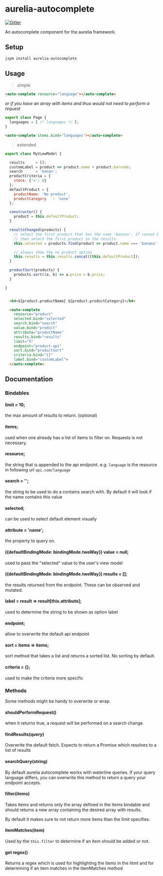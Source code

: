 # aurelia-autocomplete

[![Gitter](https://img.shields.io/gitter/room/nwjs/nw.js.svg?maxAge=2592000?style=plastic)](https://gitter.im/SpoonX/Dev)

An autocomplete component for the aurelia framework.

## Setup

```bash
jspm install aurelia-autocomplete
```

## Usage

> simple

```html
<auto-complete resource="language"></auto-complete>
```

*or if you have an array with items and thus would not need to perform
a request*

```js
export class Page {
  languages = [ /* languages */ ];
}
```

```html
<auto-complete items.bind="languages"></auto-complete>
```

> extended

```js
export class MyViewModel {

  results     = [];
  customLabel = product => product.name + product.barcode;
  search      = 'banan';
  productCriteria = {
    stock: {'>': 0}
  };
  defaultProduct = {
    productName: 'No product',
    productCategory   : 'none'
  };

  constructor() {
    product = this.defaultProduct;
  }

  resultsChanged(products) {
    // select the first product that has the name 'banana'. If cannot be found
    // then select the first product in the results.
    this.selected = products.find(product => product.name === 'banana') || products[0];

    // always show the no product option
    this.results = this.results.concat([this.defaultProduct]);
  }

  productSort(products) {
    products.sort((a, b) => a.price > b.price;
  }

}
```

```html

  <h4>${product.productName} ${product.productCategory}</h4>

  <auto-complete
    resource="product"
    selected.bind="selected"
    search.bind="search"
    value.bind="product"
    attribute="productName"
    results.bind="results"
    limit="5"
    endpoint="product-api"
    sort.bind="productSort"
    criteria.bind="{}"
    label.bind="customLabel">
  </auto-complete>

```

## Documentation

### Bindables

#### limit = 10;
the max amount of results to return. (optional)

#### items;
used when one already has a list of items to filter on. Requests is not
necessary.

#### resource;
the string that is appended to the api endpoint. e.g. `language` is the
resource in following url `api.com/language`

#### search = '';
the string to be used to do a contains search with. By default it will look
if the name contains this value

#### selected;
can be used to select default element visually

#### attribute = 'name';
the property to query on.

#### ({defaultBindingMode: bindingMode.twoWay}) value = null;
used to pass the "selected" value to the user's view model

#### ({defaultBindingMode: bindingMode.twoWay}) results = [];
the results returned from the endpoint. These can be observed and
mutated.

#### label = result => result[this.attribute];
used to determine the string to be shown as option label

#### endpoint;
allow to overwrite the default api endpoint

#### sort = items => items;
sort method that takes a list and returns a sorted list. No sorting by
default.

#### criteria = {};
used to make the criteria more specific


### Methods

Some methods might be handy to overwrite or wrap.

#### shouldPerformRequest()

when it returns true, a request will be performed on a search change.

#### findResults(query)

Overwrite the default fetch. Expects to return a Promise which resolves to
a list of results

#### searchQuery(string)

By default aurelia autocomplete works with waterline queries. If your query
language differs, you can overwrite this method to return a query your endpoint
accepts.

#### filter(items)

Takes items and returns only the array defined in the items bindable and should
returns a new array containing the desired array with results.

By default it makes sure to not return more items than the limit specifies.

#### itemMatches(item)

Used by the `this.filter` to determine if an item should be added or not.

#### get regex()

Returns a regex which is used for highlighting the items in the html and for
determining if an item matches in the itemMatches method
